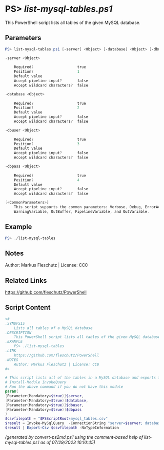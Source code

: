 PS> *list-mysql-tables.ps1*
====================

This PowerShell script lists all tables of the given MySQL database.

Parameters
----------
```powershell
PS> list-mysql-tables.ps1 [-server] <Object> [-database] <Object> [-dbuser] <Object> [-dbpass] <Object> [<CommonParameters>]

-server <Object>
    
    Required?                    true
    Position?                    1
    Default value                
    Accept pipeline input?       false
    Accept wildcard characters?  false

-database <Object>
    
    Required?                    true
    Position?                    2
    Default value                
    Accept pipeline input?       false
    Accept wildcard characters?  false

-dbuser <Object>
    
    Required?                    true
    Position?                    3
    Default value                
    Accept pipeline input?       false
    Accept wildcard characters?  false

-dbpass <Object>
    
    Required?                    true
    Position?                    4
    Default value                
    Accept pipeline input?       false
    Accept wildcard characters?  false

[<CommonParameters>]
    This script supports the common parameters: Verbose, Debug, ErrorAction, ErrorVariable, WarningAction, 
    WarningVariable, OutBuffer, PipelineVariable, and OutVariable.
```

Example
-------
```powershell
PS> ./list-mysql-tables

```

Notes
-----
Author: Markus Fleschutz | License: CC0

Related Links
-------------
https://github.com/fleschutz/PowerShell

Script Content
--------------
```powershell
<#
.SYNOPSIS
	Lists all tables of a MySQL database 
.DESCRIPTION
	This PowerShell script lists all tables of the given MySQL database.
.EXAMPLE
	PS> ./list-mysql-tables
.LINK
	https://github.com/fleschutz/PowerShell
.NOTES
	Author: Markus Fleschutz | License: CC0
#>

# This script lists all of the tables in a MySQL database and exports the list as a CSV
# Install-Module InvokeQuery
# Run the above command if you do not have this module
param(
[Parameter(Mandatory=$true)]$server,
[Parameter(Mandatory=$true)]$database,
[Parameter(Mandatory=$true)]$dbuser,
[Parameter(Mandatory=$true)]$dbpass
)
$csvfilepath = "$PSScriptRoot\mysql_tables.csv"
$result = Invoke-MySqlQuery  -ConnectionString "server=$server; database=$database; user=$dbuser; password=$dbpass; pooling = false; convert zero datetime=True" -Sql "SHOW TABLES" -CommandTimeout 10000
$result | Export-Csv $csvfilepath -NoTypeInformation
```

*(generated by convert-ps2md.ps1 using the comment-based help of list-mysql-tables.ps1 as of 07/29/2023 10:10:45)*
